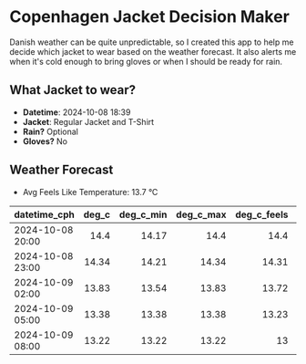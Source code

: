 
# Copenhagen Jacket Decision Maker

Danish weather can be quite unpredictable, so I created this app to help me decide which jacket to wear based on the weather forecast. 
It also alerts me when it's cold enough to bring gloves or when I should be ready for rain.

## What Jacket to wear?

- **Datetime**: 2024-10-08 18:39
- **Jacket**: Regular Jacket and T-Shirt
- **Rain?** Optional
- **Gloves?** No

## Weather Forecast
- Avg Feels Like Temperature: 13.7 °C

| datetime_cph     |   deg_c |   deg_c_min |   deg_c_max |   deg_c_feels | weather   | wind   | rain   |
|:-----------------|--------:|------------:|------------:|--------------:|:----------|:-------|:-------|
| 2024-10-08 20:00 |   14.4  |       14.17 |       14.4  |         14.4  | Rain      | Low    | Low    |
| 2024-10-08 23:00 |   14.34 |       14.21 |       14.34 |         14.31 | Rain      | Low    | Low    |
| 2024-10-09 02:00 |   13.83 |       13.54 |       13.83 |         13.72 | Clouds    | Low    | None   |
| 2024-10-09 05:00 |   13.38 |       13.38 |       13.38 |         13.23 | Clouds    | Low    | None   |
| 2024-10-09 08:00 |   13.22 |       13.22 |       13.22 |         13    | Clouds    | Low    | None   |
        